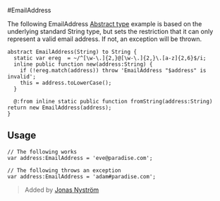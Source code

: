 #EmailAddress

The following EmailAddress [Abstract type](http://haxe.org/manual/types-abstract.html) example is based on the underlying standard String type, but sets the restriction that it can only represent a valid email address. If not, an exception will be thrown.

```
abstract EmailAddress(String) to String {
  static var ereg  = ~/^[\w-\.]{2,}@[\w-\.]{2,}\.[a-z]{2,6}$/i;
  inline public function new(address:String) {
    if (!ereg.match(address)) throw 'EmailAddress "$address" is invalid';
    this = address.toLowerCase();
  }

  @:from inline static public function fromString(address:String) return new EmailAddress(address);
}
```
## Usage

```
// The following works
var address:EmailAddress = 'eve@paradise.com';
        
// The following throws an exception
var address:EmailAddress = 'adam#paradise.com';

```
> Added by [Jonas Nyström](https://github.com/cambiata)
